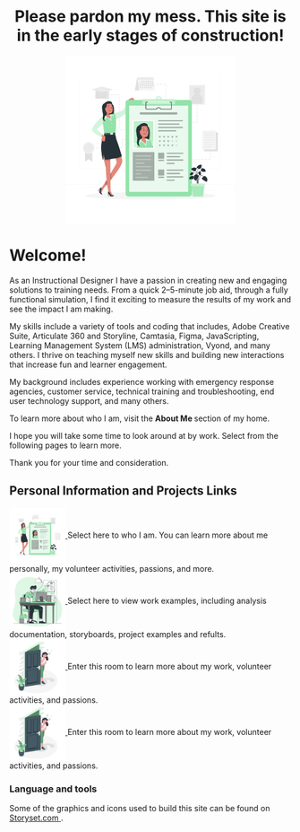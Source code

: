<h1 align="center"> Please pardon my mess. This site is in the early stages of construction!</h1>

<div align="center">
 
<img src="assets/images/profile.png" alt="Office Picture" width="300" height="300" align="center"  /> 
</div>







<h1>Welcome!</h1>

As an Instructional Designer I have a passion in creating new and engaging solutions to training needs. From a quick 2–5-minute job aid, through a fully functional simulation, I find it exciting to measure the results of my work and see the impact I am making.

My skills include a variety of tools and coding that includes, Adobe Creative Suite, Articulate 360 and Storyline, Camtasia, Figma, JavaScripting, Learning Management System (LMS) administration, Vyond, and many others.  I thrive on teaching myself new skills and building new interactions that increase fun and learner engagement. 
 
My background includes experience working with emergency response agencies, customer service, technical training and troubleshooting, end user technology support, and many others. 

To learn more about who I am, visit the <b>About Me </b> section of my home. 

I hope you will take some time to look around at by work. Select from the following pages to learn more.

Thank you for your time and consideration. 



<h2 align="left"> Personal Information and Projects Links </h2>

<div align="left">
 <a href = "https://xoluvs.github.io/aboutMe">  
  <img src="assets/images/profile.png" alt="About Me" width="100" height="100" align="center"> </a> 
   Select here to who I am. You can learn more about me personally, my volunteer activities, passions, and more. 
</div>

<div align="left">
 <a href = "https://xoluvs.github.io/portfoliaHome">  
  <img src="assets/images/office.png" alt="Enter my site." width="100" height="100" align="center"> </a> 
    Select here to view work examples, including analysis documentation, storyboards, project examples and refults.  
</div>

<div align="left">
 <a href = "https://xoluvs.github.io/aboutMe">  
 <img src="assets/images/entryDoor.png" alt="Enter my site." width="100" height="100" align="center"> </a> 
  Enter this room to learn more about my work, volunteer activities, and passions.  
</div>

<div align="left">
  <a href = "https://xoluvs.github.io/aboutMe">  
   <img src="assets/images/entryDoor.png" alt="Enter my site." width="100" height="100" align="center"> </a> 
    Enter this room to learn more about my work, volunteer activities, and passions.  
</div>



<h3 align="left"> Language and tools</h3>




Some of the graphics and icons used to build this site can be found on <a href="https://storyset.com/work"> Storyset.com </a>.




